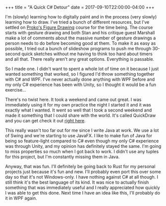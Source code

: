 +++
title = "A Quick C# Detour"
date = 2017-09-10T22:00:00-04:00
+++

I'm (slowly) learning how to digitally paint and in the process (very slowly) learning how to draw.  I've tried a bunch of different resources, but I've settled on [Proko's Figure Drawing][proko] course for the time being.  The course starts with gesture drawing and both Stan and his critique guest Marshall make a lot of comments about the massive number of gesture drawings a person needs to do before becoming good at them.  To make it as easy as possible, I tried out a bunch of slideshow programs to push me through 30-second quick sketches without me having to think too hard about timers and all that.  There really aren't any great options.  Everything is passable.

So I made one.  I didn't want to spent a whole lot of time on it because I just wanted something that worked, so I figured I'd throw something together with C# and WPF.  I've never actually done anything with WPF before and my only C# experience has been with Unity, so I thought it would be a fun exercise...

There's no twist here.  It took a weekend and came out great.  I was immediately using it for my own practice the night I started it and it was exactly what I wanted.  It went so well that I took a second weekend and made it something that I could share with the world.  It's called QuickDraw and you can get check it out [right here][quickdraw].

This really wasn't too far out for me since I write Java at work.  We use a lot of Swing and we're starting to use JavaFX.  I like to make fun of Java for being so feature-light compared to C# even though my only C# experience was through Unity, and my opinion has definitely stayed the same.  I'm going to miss properties so much when I got back to work.  I didn't use any tuples for this project, but I'm constantly missing them in Java.

Anyway, that was fun.  I'll definitely be going back to Rust for my personal projects just because it's fun and new.  I'll probably even port this over some day so that it's not Windows-only.  I have nothing against C# at all though.  I still think it's the best language of its kind.  It was nice to actually finish something that was immediately useful and I really appreciated how quickly I was able to get this done.  Next time I have an idea like this, I'll probably do it in WPF again.

[proko]: http://proko.com/
[quickdraw]: http://picklenerd.com/quickdraw/